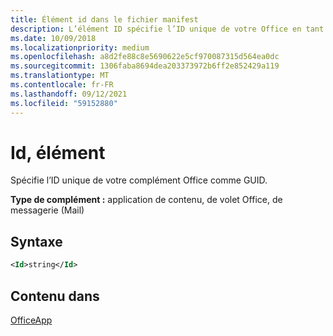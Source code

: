 ```yaml
---
title: Élément id dans le fichier manifest
description: L’élément ID spécifie l’ID unique de votre Office en tant que GUID.
ms.date: 10/09/2018
ms.localizationpriority: medium
ms.openlocfilehash: a8d2fe88c8e5690622e5cf970087315d564ea0dc
ms.sourcegitcommit: 1306faba8694dea203373972b6ff2e852429a119
ms.translationtype: MT
ms.contentlocale: fr-FR
ms.lasthandoff: 09/12/2021
ms.locfileid: "59152880"
---
```

# <a name="id-element"></a>Id, élément

Spécifie l’ID unique de votre complément Office comme GUID.

**Type de complément :** application de contenu, de volet Office, de messagerie (Mail)

## <a name="syntax"></a>Syntaxe

```XML
<Id>string</Id>
```

## <a name="contained-in"></a>Contenu dans

[OfficeApp](officeapp.md)

